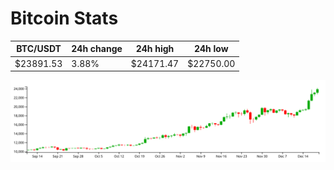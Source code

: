 # Bitcoin Stats

BTC/USDT|24h change|24h high|24h low|
|---|---|---|---|
|$23891.53|3.88%|$24171.47|$22750.00|

<img src="./chart.svg">
